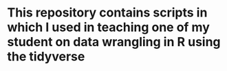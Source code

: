 # This repository contains scripts in which I used in teaching one of my student on data wrangling in R using the tidyverse
